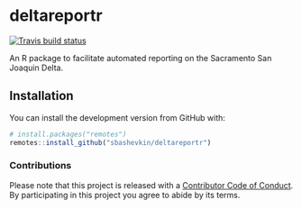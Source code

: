 
<!-- README.md is generated from README.Rmd. Please edit that file -->

# deltareportr

<!-- badges: start -->

[![Travis build
status](https://travis-ci.org/sbashevkin/deltareportr.svg?branch=master)](https://travis-ci.org/sbashevkin/deltareportr)
<!-- badges: end -->

An R package to facilitate automated reporting on the Sacramento San
Joaquin Delta.

## Installation

You can install the development version from GitHub with:

``` r
# install.packages("remotes")
remotes::install_github("sbashevkin/deltareportr")
```

### Contributions

Please note that this project is released with a [Contributor Code of
Conduct](CONDUCT.md). By participating in this project you agree to
abide by its terms.
